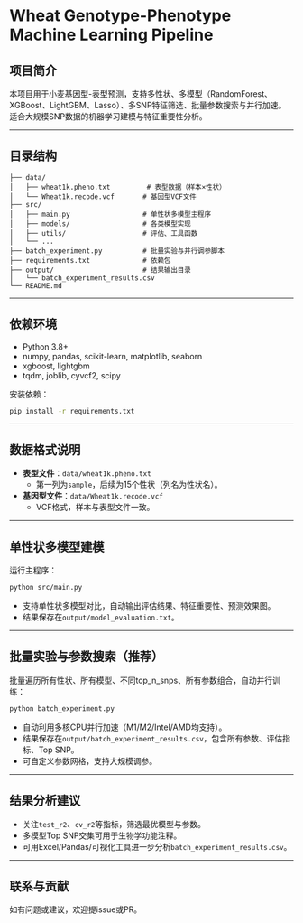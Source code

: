 # Wheat Genotype-Phenotype Machine Learning Pipeline

## 项目简介
本项目用于小麦基因型-表型预测，支持多性状、多模型（RandomForest、XGBoost、LightGBM、Lasso）、多SNP特征筛选、批量参数搜索与并行加速。适合大规模SNP数据的机器学习建模与特征重要性分析。

---

## 目录结构
```
├── data/
│   ├── wheat1k.pheno.txt         # 表型数据（样本×性状）
│   └── Wheat1k.recode.vcf       # 基因型VCF文件
├── src/
│   ├── main.py                  # 单性状多模型主程序
│   ├── models/                  # 各类模型实现
│   ├── utils/                   # 评估、工具函数
│   └── ...
├── batch_experiment.py          # 批量实验与并行调参脚本
├── requirements.txt             # 依赖包
├── output/                      # 结果输出目录
│   └── batch_experiment_results.csv
└── README.md
```

---

## 依赖环境
- Python 3.8+
- numpy, pandas, scikit-learn, matplotlib, seaborn
- xgboost, lightgbm
- tqdm, joblib, cyvcf2, scipy

安装依赖：
```bash
pip install -r requirements.txt
```

---

## 数据格式说明
- **表型文件**：`data/wheat1k.pheno.txt`
  - 第一列为`sample`，后续为15个性状（列名为性状名）。
- **基因型文件**：`data/Wheat1k.recode.vcf`
  - VCF格式，样本与表型文件一致。

---

## 单性状多模型建模
运行主程序：
```bash
python src/main.py
```
- 支持单性状多模型对比，自动输出评估结果、特征重要性、预测效果图。
- 结果保存在`output/model_evaluation.txt`。

---

## 批量实验与参数搜索（推荐）
批量遍历所有性状、所有模型、不同top_n_snps、所有参数组合，自动并行训练：
```bash
python batch_experiment.py
```
- 自动利用多核CPU并行加速（M1/M2/Intel/AMD均支持）。
- 结果保存在`output/batch_experiment_results.csv`，包含所有参数、评估指标、Top SNP。
- 可自定义参数网格，支持大规模调参。

---

## 结果分析建议
- 关注`test_r2`、`cv_r2`等指标，筛选最优模型与参数。
- 多模型Top SNP交集可用于生物学功能注释。
- 可用Excel/Pandas/可视化工具进一步分析`batch_experiment_results.csv`。

---

## 联系与贡献
如有问题或建议，欢迎提issue或PR。 